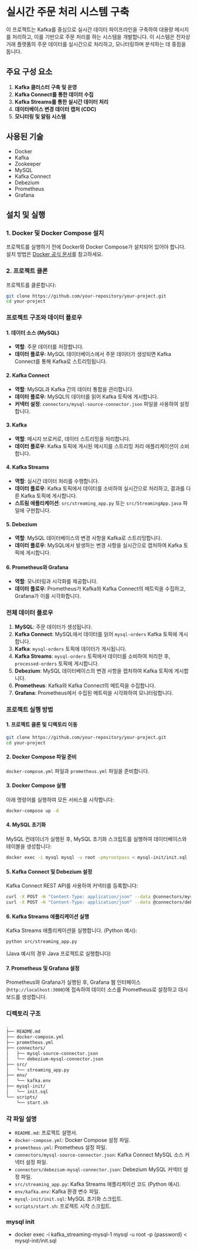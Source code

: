 
# 실시간 주문 처리 시스템 구축

이 프로젝트는 Kafka를 중심으로 실시간 데이터 파이프라인을 구축하여 대용량 메시지를 처리하고, 이를 기반으로 주문 처리를 하는 시스템을 개발합니다. 이 시스템은 전자상거래 플랫폼의 주문 데이터를 실시간으로 처리하고, 모니터링하며 분석하는 데 중점을 둡니다.

## 주요 구성 요소

1. **Kafka 클러스터 구축 및 운영**
2. **Kafka Connect를 통한 데이터 수집**
3. **Kafka Streams를 통한 실시간 데이터 처리**
4. **데이터베이스 변경 데이터 캡처 (CDC)**
5. **모니터링 및 알림 시스템**

## 사용된 기술

- Docker
- Kafka
- Zookeeper
- MySQL
- Kafka Connect
- Debezium
- Prometheus
- Grafana

## 설치 및 실행

### 1. Docker 및 Docker Compose 설치

프로젝트를 실행하기 전에 Docker와 Docker Compose가 설치되어 있어야 합니다. 설치 방법은 [Docker 공식 문서](https://docs.docker.com/get-docker/)를 참고하세요.

### 2. 프로젝트 클론

프로젝트를 클론합니다:
```bash
git clone https://github.com/your-repository/your-project.git
cd your-project
```





### 프로젝트 구조와 데이터 플로우

#### 1. 데이터 소스 (MySQL)
- **역할**: 주문 데이터를 저장합니다.
- **데이터 플로우**: MySQL 데이터베이스에서 주문 데이터가 생성되면 Kafka Connect를 통해 Kafka로 스트리밍됩니다.

#### 2. Kafka Connect
- **역할**: MySQL과 Kafka 간의 데이터 통합을 관리합니다.
- **데이터 플로우**: MySQL의 데이터를 읽어 Kafka 토픽에 게시합니다.
- **커넥터 설정**: `connectors/mysql-source-connector.json` 파일을 사용하여 설정합니다.

#### 3. Kafka
- **역할**: 메시지 브로커로, 데이터 스트리밍을 처리합니다.
- **데이터 플로우**: Kafka 토픽에 게시된 메시지를 스트리밍 처리 애플리케이션이 소비합니다.

#### 4. Kafka Streams
- **역할**: 실시간 데이터 처리를 수행합니다.
- **데이터 플로우**: Kafka 토픽에서 데이터를 소비하여 실시간으로 처리하고, 결과를 다른 Kafka 토픽에 게시합니다.
- **스트림 애플리케이션**: `src/streaming_app.py` 또는 `src/StreamingApp.java` 파일에 구현합니다.

#### 5. Debezium
- **역할**: MySQL 데이터베이스의 변경 사항을 Kafka로 스트리밍합니다.
- **데이터 플로우**: MySQL에서 발생하는 변경 사항을 실시간으로 캡처하여 Kafka 토픽에 게시합니다.

#### 6. Prometheus와 Grafana
- **역할**: 모니터링과 시각화를 제공합니다.
- **데이터 플로우**: Prometheus가 Kafka와 Kafka Connect의 메트릭을 수집하고, Grafana가 이를 시각화합니다.

### 전체 데이터 플로우

1. **MySQL**: 주문 데이터가 생성됩니다.
2. **Kafka Connect**: MySQL에서 데이터를 읽어 `mysql-orders` Kafka 토픽에 게시합니다.
3. **Kafka**: `mysql-orders` 토픽에 데이터가 게시됩니다.
4. **Kafka Streams**: `mysql-orders` 토픽에서 데이터를 소비하여 처리한 후, `processed-orders` 토픽에 게시합니다.
5. **Debezium**: MySQL 데이터베이스의 변경 사항을 캡처하여 Kafka 토픽에 게시합니다.
6. **Prometheus**: Kafka와 Kafka Connect의 메트릭을 수집합니다.
7. **Grafana**: Prometheus에서 수집된 메트릭을 시각화하여 모니터링합니다.

### 프로젝트 실행 방법

#### 1. 프로젝트 클론 및 디렉토리 이동
```bash
git clone https://github.com/your-repository/your-project.git
cd your-project
```

#### 2. Docker Compose 파일 준비
`docker-compose.yml` 파일과 `prometheus.yml` 파일을 준비합니다.

#### 3. Docker Compose 실행
아래 명령어를 실행하여 모든 서비스를 시작합니다:
```bash
docker-compose up -d
```

#### 4. MySQL 초기화
MySQL 컨테이너가 실행된 후, MySQL 초기화 스크립트를 실행하여 데이터베이스와 테이블을 생성합니다:
```bash
docker exec -i mysql mysql -u root -pmyrootpass < mysql-init/init.sql
```

#### 5. Kafka Connect 및 Debezium 설정
Kafka Connect REST API를 사용하여 커넥터를 등록합니다:
```bash
curl -X POST -H "Content-Type: application/json" --data @connectors/mysql-source-connector.json http://localhost:8083/connectors
curl -X POST -H "Content-Type: application/json" --data @connectors/debezium-mysql-connector.json http://localhost:8084/connectors
```

#### 6. Kafka Streams 애플리케이션 실행
Kafka Streams 애플리케이션을 실행합니다. (Python 예시):
```bash
python src/streaming_app.py
```
(Java 예시의 경우 Java 프로젝트로 실행합니다)

#### 7. Prometheus 및 Grafana 설정
Prometheus와 Grafana가 실행된 후, Grafana 웹 인터페이스 (`http://localhost:3000`)에 접속하여 데이터 소스를 Prometheus로 설정하고 대시보드를 생성합니다.

### 디렉토리 구조

```bash
.
├── README.md
├── docker-compose.yml
├── prometheus.yml
├── connectors/
│   ├── mysql-source-connector.json
│   └── debezium-mysql-connector.json
├── src/
│   └── streaming_app.py
├── env/
│   └── kafka.env
├── mysql-init/
│   └── init.sql
└── scripts/
    └── start.sh
```

### 각 파일 설명

- `README.md`: 프로젝트 설명서.
- `docker-compose.yml`: Docker Compose 설정 파일.
- `prometheus.yml`: Prometheus 설정 파일.
- `connectors/mysql-source-connector.json`: Kafka Connect MySQL 소스 커넥터 설정 파일.
- `connectors/debezium-mysql-connector.json`: Debezium MySQL 커넥터 설정 파일.
- `src/streaming_app.py`: Kafka Streams 애플리케이션 코드 (Python 예시).
- `env/kafka.env`: Kafka 환경 변수 파일.
- `mysql-init/init.sql`: MySQL 초기화 스크립트.
- `scripts/start.sh`: 프로젝트 시작 스크립트.


### mysql init

- docker exec -i kafka_streaming-mysql-1 mysql -u root -p {password} < mysql-init/init.sql